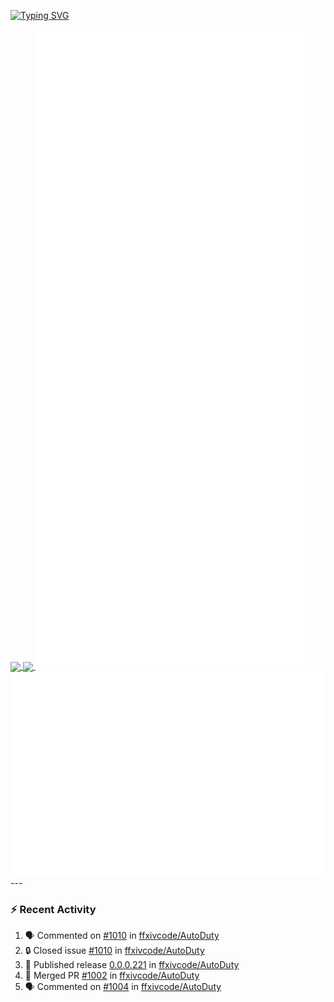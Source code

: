 [![Typing SVG](https://readme-typing-svg.demolab.com?font=Fira+Code&duration=1000&pause=1000&multiline=true&repeat=false&width=435&lines=Simon+Latusek+%7C+Gameplay+Engineer)](https://git.io/typing-svg)

<a href="https://github.com/anuraghazra/github-readme-stats">
  <img height=200 align="center" src="https://github-readme-stats.vercel.app/api?username=erdelf&theme=radical" />
</a>
<a href="https://github.com/anuraghazra/convoychat">
  <img height=200 align="center" src="https://streak-stats.demolab.com?user=erdelf&theme=radical&mode=weekly" />
</a>

<picture>
  <img src="/github-metrics.svg" alt="Metrics">
</picture>

<picture>
  <img src="/github-metrics-achievements.svg" alt="Achievements">
</picture>
---

### :zap: Recent Activity
<!--START_SECTION:activity-->
1. 🗣 Commented on [#1010](https://github.com/ffxivcode/AutoDuty/issues/1010#issuecomment-2992389683) in [ffxivcode/AutoDuty](https://github.com/ffxivcode/AutoDuty)
2. 🔒 Closed issue [#1010](https://github.com/ffxivcode/AutoDuty/issues/1010) in [ffxivcode/AutoDuty](https://github.com/ffxivcode/AutoDuty)
3. 🚀 Published release [0.0.0.221](https://github.com/ffxivcode/AutoDuty/releases/tag/0.0.0.221) in [ffxivcode/AutoDuty](https://github.com/ffxivcode/AutoDuty)
4. 🎉 Merged PR [#1002](https://github.com/ffxivcode/AutoDuty/pull/1002) in [ffxivcode/AutoDuty](https://github.com/ffxivcode/AutoDuty)
5. 🗣 Commented on [#1004](https://github.com/ffxivcode/AutoDuty/issues/1004#issuecomment-2977358301) in [ffxivcode/AutoDuty](https://github.com/ffxivcode/AutoDuty)
<!--END_SECTION:activity-->

<!--
**erdelf/erdelf** is a ✨ _special_ ✨ repository because its `README.md` (this file) appears on your GitHub profile.

Here are some ideas to get you started:

- 🔭 I’m currently working on ...
- 🌱 I’m currently learning ...
- 👯 I’m looking to collaborate on ...
- 🤔 I’m looking for help with ...
- 💬 Ask me about ...
- 📫 How to reach me: ...
- 😄 Pronouns: ...
- ⚡ Fun fact: ...
-->
